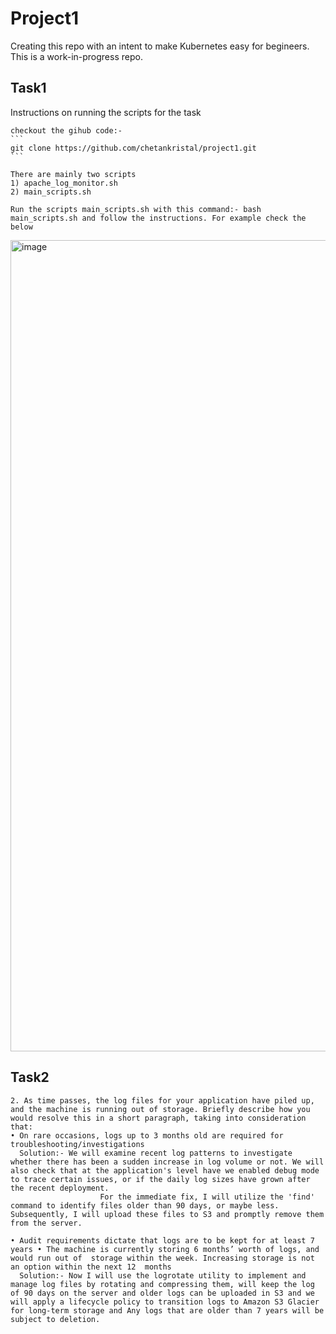 # Project1
Creating this repo with an intent to make Kubernetes easy for begineers. This is a work-in-progress repo.

## Task1
Instructions on running the scripts for the task 

    checkout the gihub code:-
    ```
    git clone https://github.com/chetankristal/project1.git
    ```

    There are mainly two scripts
    1) apache_log_monitor.sh
    2) main_scripts.sh

    Run the scripts main_scripts.sh with this command:- bash main_scripts.sh and follow the instructions. For example check the below
<img width="1298" alt="image" src="https://github.com/chetankristal/project1/assets/90678840/333f778c-04dc-4cf2-8ec1-efd2240bb41e">


    
## Task2
    2. As time passes, the log files for your application have piled up, and the machine is running out of storage. Briefly describe how you would resolve this in a short paragraph, taking into consideration that:
    • On rare occasions, logs up to 3 months old are required for troubleshooting/investigations 
      Solution:- We will examine recent log patterns to investigate whether there has been a sudden increase in log volume or not. We will also check that at the application's level have we enabled debug mode to trace certain issues, or if the daily log sizes have grown after the recent deployment. 
                        For the immediate fix, I will utilize the 'find' command to identify files older than 90 days, or maybe less. Subsequently, I will upload these files to S3 and promptly remove them from the server.
            
    • Audit requirements dictate that logs are to be kept for at least 7 years • The machine is currently storing 6 months’ worth of logs, and would run out of  storage within the week. Increasing storage is not an option within the next 12  months  
      Solution:- Now I will use the logrotate utility to implement and manage log files by rotating and compressing them, will keep the log of 90 days on the server and older logs can be uploaded in S3 and we will apply a lifecycle policy to transition logs to Amazon S3 Glacier for long-term storage and Any logs that are older than 7 years will be subject to deletion.

